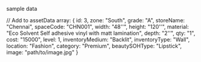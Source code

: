 sample data

// Add to assetData array:
{
    id: 3,
    zone: "South",
    grade: "A",
    storeName: "Chennai",
    spaceCode: "CHN001",
    width: "48''",
    height: "120''",
    material: "Eco Solvent Self adhesive vinyl with matt lamination",
    depth: "2''",
    qty: "1",
    cost: "15000",
    level: 1,
    inventoryMedium: "Backlit",
    inventoryType: "Wall",
    location: "Fashion",
    category: "Premium",
    beautySOHType: "Lipstick",
    image: "path/to/image.jpg"
}